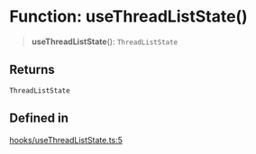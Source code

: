 # Function: useThreadListState()

> **useThreadListState**(): `ThreadListState`

## Returns

`ThreadListState`

## Defined in

[hooks/useThreadListState.ts:5](https://github.com/thesysdev/crayonai/blob/b06e34ad2b0e976cc9cf62fb4d94461535d37e92/frontend-sdk/packages/react-core/src/hooks/useThreadListState.ts#L5)
